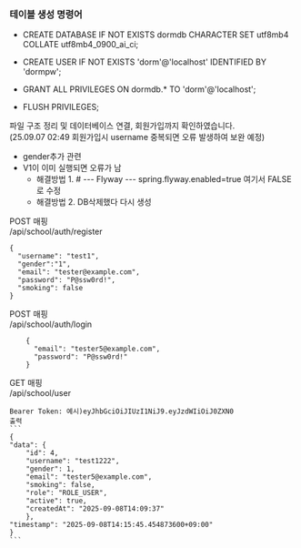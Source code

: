 ### 테이블 생성 명령어
* CREATE DATABASE IF NOT EXISTS dormdb
  CHARACTER SET utf8mb4 COLLATE utf8mb4_0900_ai_ci;

* CREATE USER IF NOT EXISTS 'dorm'@'localhost' IDENTIFIED BY 'dormpw';
* GRANT ALL PRIVILEGES ON dormdb.* TO 'dorm'@'localhost';
* FLUSH PRIVILEGES;


파일 구조 정리 및 데이터베이스 연결, 회원가입까지 확인하였습니다.\
(25.09.07 02:49   회원가입시 username 중복되면 오류 발생하여 보완 예정)

* gender추가 관련
* V1이 이미 실행되면 오류가 남 
  * 해결방법 1. # --- Flyway ---
    spring.flyway.enabled=true 여기서 FALSE로 수정
  * 해결방법 2. DB삭제했다 다시 생성


POST 매핑     
/api/school/auth/register
```
{
  "username": "test1",
  "gender":"1",
  "email": "tester@example.com",
  "password": "P@ssw0rd!",
  "smoking": false
}
```
POST  매핑     
/api/school/auth/login

```
    {
      "email": "tester5@example.com",
      "password": "P@ssw0rd!"
    }
```

GET 매핑  
/api/school/user

    Bearer Token: 예시)eyJhbGciOiJIUzI1NiJ9.eyJzdWIiOiJ0ZXN0
    출력
    ```
    {
    "data": {
        "id": 4,
        "username": "test1222",
        "gender": 1,
        "email": "tester5@example.com",
        "smoking": false,
        "role": "ROLE_USER",
        "active": true,
        "createdAt": "2025-09-08T14:09:37"
        },
    "timestamp": "2025-09-08T14:15:45.454873600+09:00"
    }
    ```